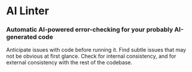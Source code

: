 # AI Linter

### Automatic AI-powered error-checking for your probably AI-generated code 

Anticipate issues with code before running it. 
Find subtle issues that may not be obvious at first glance. 
Check for internal consistency, and for external consistency with the rest of the codebase.

